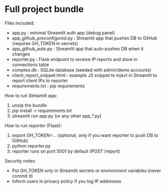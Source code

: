 
Full project bundle
===================

Files included:
- app.py                 : minimal Streamlit auth app (debug panel)
- app_github_preconfigured.py : Streamlit app that pushes DB to GitHub (requires GH_TOKEN in secrets)
- app_github_auto.py     : Streamlit app that auto-pushes DB when it changes
- reporter.py            : Flask endpoint to receive IP reports and store in connections table
- comptes.db             : SQLite database (seeded with admin/demo accounts)
- client_report_snippet.html : example JS snippet to inject in Streamlit to report client IPs to reporter
- requirements.txt       : pip requirements

How to run Streamlit app:
1. unzip the bundle
2. pip install -r requirements.txt
3. streamlit run app.py  (or any other app_*.py)

How to run reporter (Flask):
1. export GH_TOKEN=... (optional, only if you want reporter to push DB to GitHub)
2. python reporter.py
3. reporter runs on port 5001 by default (POST /report)

Security notes:
- Put GH_TOKEN only in Streamlit secrets or environment variables (never commit it)
- Inform users in privacy policy if you log IP addresses
